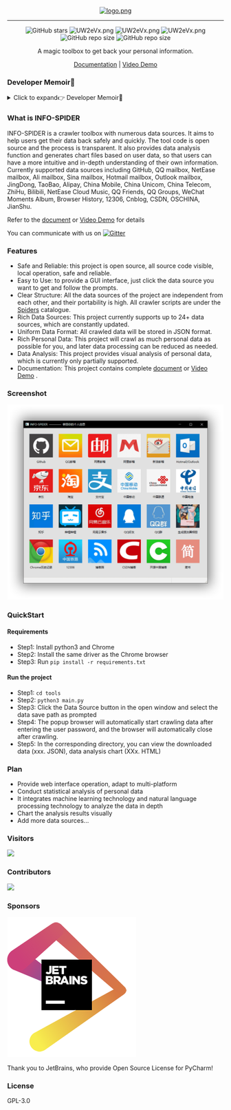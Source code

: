 <p align="center">
  <a href="https://www.meetup.com/Angular-Medellin/">
    <img src="https://s1.ax1x.com/2020/09/10/wJjD8x.png" alt="logo.png"/>
  </a>
</p>

***

<p align="center">
    <a>
        <img alt="GitHub stars" src="https://img.shields.io/github/stars/kangvcar/infospider?style=social">
    </a>
    <a>
        <img src="https://img.shields.io/badge/python-v3-blue?style=flat-square" alt="UW2eVx.png" />
    </a>
    <a>
        <img src="https://img.shields.io/badge/platform-Windows-blue?style=flat-square" alt="UW2eVx.png" />
    </a>
    <a>
        <img src="https://img.shields.io/website?up_message=%E4%BD%BF%E7%94%A8%E6%96%87%E6%A1%A3&url=https%3A%2F%2Finfospider.vercel.app%2F" alt="UW2eVx.png" />
    </a>
    <a>
    <img alt="GitHub repo size" src="https://img.shields.io/github/repo-size/kangvcar/infospider?style=flat-square">
    </a>
    <a>
    <img alt="GitHub repo size" src="https://img.shields.io/badge/license-GPL-blue?style=flat-square">
    </a>
</p>
<p align="center">A magic toolbox to get back your personal information.</p>
<p align="center"><a href="https://infospider.vercel.app/">Documentation</a> | <a href="https://www.bilibili.com/video/BV14f4y1R7oF/">Video Demo</a></p>

### Developer Memoir🌈
<details>
<summary>Click to expand👉 Developer Memoir🌈</summary>

#### Scenes 1

As usual, Xiao Ming opened the Chrome browser to browse the BBS, Tieba. Accidentally, Xiaoming opened the advertisement on the web page and jumped to JingDong Mall. When he went to close the window subconsciously, he found that (OS: it was just the product I needed!) How would JD know?Now that I've opened it, let's see the details of the product! Not bad. （OS: Give it a try!)

#### Scenes 2

Bai listens to the netease cloud music daily recommended song list can not get out of it (OS: wow! Why the playlist full of my favorite music styles? How great the netease cloud music! Love it so much! I have to buy a mumbership), strolling through ZhiHu's "How elegant XXX?, "What kind of experience is XXX?, "How do you evaluate XXX? (OS: Huh? This question is just what I want to ask, it has already been asked! What?? Thousands of answers!! Go inside and have a look!)

#### Scenes 3

Xiao Da never forget to enrich himself at work. As the major technical cnblog, CSDN, OSChina, JianShu, JueJin, etc.,  he find the homepage content recommendation is great (OS: these technical net posts are so great. I don't have to look for it as it came out). When he open the blog home page unconsciously,he found  himself stick to write blog for three years, its technology stack is becoming more and more rich (OS: how to blog background does not provide a data analysis system? I want to see how many posts I've done over the years, when I've done it, which posts are hot, which technologies I've spent more time on, and which times I've been at my peak in the evenings? In the wee hours? I hope the system can give me more guidance data so that I can create better! Looking at the above scenes, you may sigh over the progress of technology, which has greatly improved our way of life. )

#### Idea

If you have a tool like this, it can help you get your personal information back, it can help you aggregate your personal information from various sites, it can help you analyze your personal data and give you Suggestions, it can help you visualize your personal data so that you can know yourself better.

> Would you need such a tool? Would you like such a tool?

Based on the above, I started to develop **[INFO-SPIDER](https://github.com/kangvcar/InfoSpider)** 👇👇👇

</details>

### What is INFO-SPIDER

INFO-SPIDER  is a crawler toolbox with numerous data sources. It aims to help users get their data back safely and quickly. The tool code is open source and the process is transparent.
It also provides data analysis function and generates chart files based on user data, so that users can have a more intuitive and in-depth understanding of their own information.
Currently supported data sources including GitHub, QQ mailbox, NetEase mailbox, Ali mailbox, Sina mailbox, Hotmail mailbox, Outlook mailbox, JingDong, TaoBao, Alipay, China Mobile, China Unicom, China Telecom, ZhiHu, Bilibili, NetEase Cloud Music, QQ Friends, QQ Groups, WeChat Moments Album, Browser History, 12306, Cnblog, CSDN, OSCHINA, JianShu.

Refer to the [document](https://infospider.vercel.app) or [Video Demo](https://www.bilibili.com/video/BV14f4y1R7oF/) for details

You can communicate with us on [![Gitter](https://badges.gitter.im/Info-Spider/community.svg)](https://gitter.im/Info-Spider/community?utm_source=badge&utm_medium=badge&utm_campaign=pr-badge)

### Features
- Safe and Reliable: this project is open source, all source code visible, local operation, safe and reliable.
- Easy to Use: to provide a GUI interface, just click the data source you want to get and follow the prompts.
- Clear Structure: All the data sources of the project are independent from each other, and their portability is high. All crawler scripts are under the [Spiders](https://github.com/kangvcar/InfoSpider/tree/master/Spiders) catalogue.
- Rich Data Sources: This project currently supports up to 24+ data sources, which are constantly updated.
- Uniform Data Format: All crawled data will be stored in JSON format.
- Rich Personal Data: This project will crawl as much personal data as possible for you, and later data processing can be reduced as needed.
- Data Analysis: This project provides visual analysis of personal data, which is currently only partially supported.
- Documentation: This project contains complete  [document](https://infospider.vercel.app) or [Video Demo](https://www.bilibili.com/video/BV14f4y1R7oF/) .

### Screenshot

![screenshot.png](https://github.com/kangvcar/InfoSpider/blob/master/docs/_media/screenshot.png?raw=true)

### QuickStart

#### Requirements
- Step1: Install python3 and Chrome
- Step2: Install the same driver as the Chrome browser
- Step3: Run `pip install -r requirements.txt`

#### Run the project
- Step1: `cd tools`
- Step2: `python3 main.py`
- Step3: Click the Data Source button in the open window and select the data save path as prompted
- Step4: The popup browser will automatically start crawling data after entering the user password, and the browser will automatically close after crawling.
- Step5: In the corresponding directory, you can view the downloaded data (xxx. JSON), data analysis chart (XXx. HTML)

### Plan
- Provide web interface operation, adapt to multi-platform
- Conduct statistical analysis of personal data
- It integrates machine learning technology and natural language processing technology to analyze the data in depth
- Chart the analysis results visually
- Add more data sources...

### Visitors

![](http://profile-counter.glitch.me/kangvcar/count.svg)

### Contributors

<a href="https://github.com/kangvcar/infospider/graphs/contributors">
  <img src="https://contributors-img.web.app/image?repo=kangvcar/infospider" />
</a>

### Sponsors

![](https://github.com/kangvcar/InfoSpider/blob/master/docs/_media/JetBrains.png?raw=true)

Thank you to JetBrains, who provide Open Source License for PyCharm!

### License

GPL-3.0